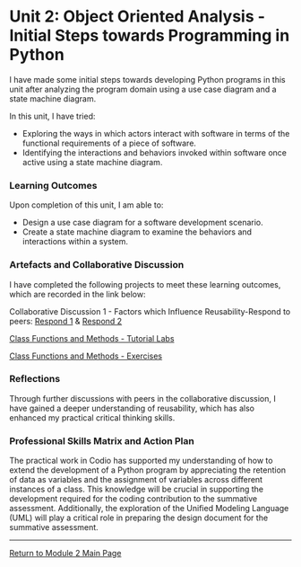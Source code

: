 # Unit 2: Object Oriented Analysis - Initial Steps towards Programming in Python

I have made some initial steps towards developing Python programs in this unit after analyzing the program domain using a use case diagram and a state machine diagram.

In this unit, I have tried:
 - Exploring the ways in which actors interact with software in terms of the functional requirements of a piece of software.
 - Identifying the interactions and behaviors invoked within software once active using a state machine diagram.

### Learning Outcomes
Upon completion of this unit, I am able to:
 - Design a use case diagram for a software development scenario.
 - Create a state machine diagram to examine the behaviors and interactions within a system.
   
### Artefacts and Collaborative Discussion
I have completed the following projects to meet these learning outcomes, which are recorded in the link below:

Collaborative Discussion 1 - Factors which Influence Reusability-Respond to peers: [Respond 1](https://helenhelene.github.io/eportfolio/pdf/Module02_Discussion1_Respond1.pdf) & 
[Respond 2](https://helenhelene.github.io/eportfolio/pdf/Module02_Discussion1_Respond2.pdf)

[Class Functions and Methods - Tutorial Labs](OOP_Unit02_TutorialLab.md)

[Class Functions and Methods - Exercises](OOP_Unit02_CodioEx.md)
  
### Reflections
Through further discussions with peers in the collaborative discussion, I have gained a deeper understanding of reusability, which has also enhanced my practical critical thinking skills.

### Professional Skills Matrix and Action Plan
The practical work in Codio has supported my understanding of how to extend the development of a Python program by appreciating the retention of data as variables and the assignment of variables across different instances of a class. This knowledge will be crucial in supporting the development required for the coding contribution to the summative assessment. Additionally, the exploration of the Unified Modeling Language (UML) will play a critical role in preparing the design document for the summative assessment.

---

[Return to Module 2 Main Page](OOP.md)
